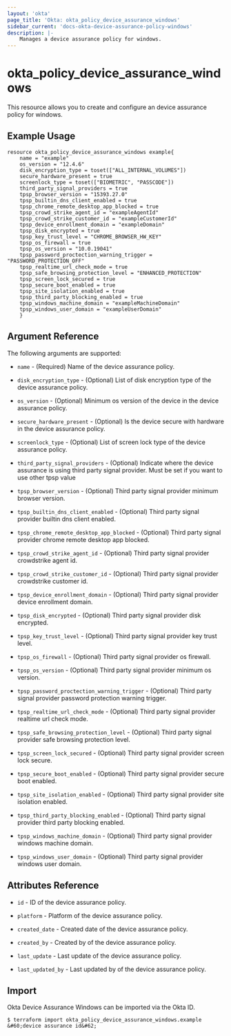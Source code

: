 ```yaml
---
layout: 'okta'
page_title: 'Okta: okta_policy_device_assurance_windows'
sidebar_current: 'docs-okta-device-assurance-policy-windows'
description: |-
    Manages a device assurance policy for windows.
---
```


# okta_policy_device_assurance_windows

This resource allows you to create and configure an device assurance policy for windows.

## Example Usage

```hcl
resource okta_policy_device_assurance_windows example{
    name = "example"
    os_version = "12.4.6"
    disk_encryption_type = toset(["ALL_INTERNAL_VOLUMES"])
    secure_hardware_present = true
    screenlock_type = toset(["BIOMETRIC", "PASSCODE"])
    third_party_signal_providers = true
    tpsp_browser_version = "15393.27.0"
    tpsp_builtin_dns_client_enabled = true
    tpsp_chrome_remote_desktop_app_blocked = true
    tpsp_crowd_strike_agent_id = "exampleAgentId"
    tpsp_crowd_strike_customer_id = "exampleCustomerId"
    tpsp_device_enrollment_domain = "exampleDomain"
    tpsp_disk_encrypted = true
    tpsp_key_trust_level = "CHROME_BROWSER_HW_KEY"
    tpsp_os_firewall = true
    tpsp_os_version = "10.0.19041"
    tpsp_password_proctection_warning_trigger = "PASSWORD_PROTECTION_OFF"
    tpsp_realtime_url_check_mode = true
    tpsp_safe_browsing_protection_level = "ENHANCED_PROTECTION"
    tpsp_screen_lock_secured = true
    tpsp_secure_boot_enabled = true
    tpsp_site_isolation_enabled = true
    tpsp_third_party_blocking_enabled = true
    tpsp_windows_machine_domain = "exampleMachineDomain"
    tpsp_windows_user_domain = "exampleUserDomain"
    }
```

## Argument Reference

The following arguments are supported:

- `name` - (Required) Name of the device assurance policy.

- `disk_encryption_type` - (Optional) List of disk encryption type of the device assurance policy.

- `os_version` - (Optional) Minimum os version of the device in the device assurance policy.

- `secure_hardware_present` - (Optional) Is the device secure with hardware in the device assurance policy.

- `screenlock_type` - (Optional) List of screen lock type of the device assurance policy.

- `third_party_signal_providers` - (Optional) Indicate where the device assurance is using third party signal provider. Must be set if you want to use other tpsp value

- `tpsp_browser_version` - (Optional) Third party signal provider minimum browser version.

- `tpsp_builtin_dns_client_enabled` - (Optional) Third party signal provider builtin dns client enabled.

- `tpsp_chrome_remote_desktop_app_blocked` - (Optional) Third party signal provider chrome remote desktop app blocked.

- `tpsp_crowd_strike_agent_id` - (Optional) Third party signal provider crowdstrike agent id.

- `tpsp_crowd_strike_customer_id` - (Optional) Third party signal provider crowdstrike customer id.

- `tpsp_device_enrollment_domain` - (Optional) Third party signal provider device enrollment domain.

- `tpsp_disk_encrypted` - (Optional) Third party signal provider disk encrypted.

- `tpsp_key_trust_level` - (Optional) Third party signal provider key trust level.

- `tpsp_os_firewall` - (Optional) Third party signal provider os firewall.

- `tpsp_os_version` - (Optional) Third party signal provider minimum os version.

- `tpsp_password_proctection_warning_trigger` - (Optional) Third party signal provider password protection warning trigger.

- `tpsp_realtime_url_check_mode` - (Optional) Third party signal provider realtime url check mode.

- `tpsp_safe_browsing_protection_level` - (Optional) Third party signal provider safe browsing protection level.

- `tpsp_screen_lock_secured` - (Optional) Third party signal provider screen lock secure.

- `tpsp_secure_boot_enabled` - (Optional) Third party signal provider secure boot enabled.

- `tpsp_site_isolation_enabled` - (Optional) Third party signal provider site isolation enabled.

- `tpsp_third_party_blocking_enabled` - (Optional) Third party signal provider third party blocking enabled.

- `tpsp_windows_machine_domain` - (Optional) Third party signal provider windows machine domain.

- `tpsp_windows_user_domain` - (Optional) Third party signal provider windows user domain.

## Attributes Reference

- `id` - ID of the device assurance policy.

- `platform` - Platform of the device assurance policy.

- `created_date` - Created date of the device assurance policy.

- `created_by` - Created by of the device assurance policy.

- `last_update` - Last update of the device assurance policy.

- `last_updated_by` - Last updated by of the device assurance policy.

## Import

Okta Device Assurance Windows can be imported via the Okta ID.

```
$ terraform import okta_policy_device_assurance_windows.example &#60;device assurance id&#62;
```